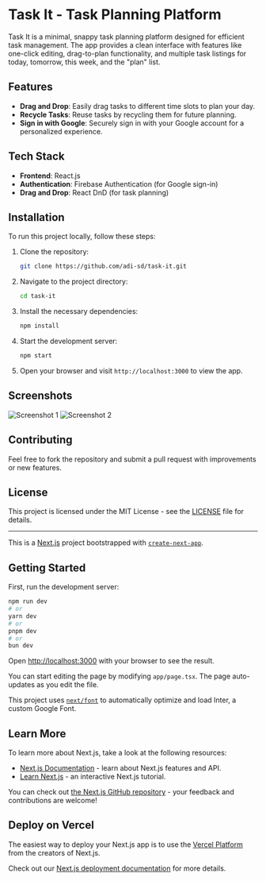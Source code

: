 # Task It - Task Planning Platform

Task It is a minimal, snappy task planning platform designed for efficient task management. The app provides a clean interface with features like one-click editing, drag-to-plan functionality, and multiple task listings for today, tomorrow, this week, and the "plan" list.

## Features
- **Drag and Drop**: Easily drag tasks to different time slots to plan your day.
- **Recycle Tasks**: Reuse tasks by recycling them for future planning.
- **Sign in with Google**: Securely sign in with your Google account for a personalized experience.

## Tech Stack
- **Frontend**: React.js
- **Authentication**: Firebase Authentication (for Google sign-in)
- **Drag and Drop**: React DnD (for task planning)

## Installation

To run this project locally, follow these steps:

1. Clone the repository:
    ```bash
    git clone https://github.com/adi-sd/task-it.git
    ```

2. Navigate to the project directory:
    ```bash
    cd task-it
    ```

3. Install the necessary dependencies:
    ```bash
    npm install
    ```

4. Start the development server:
    ```bash
    npm start
    ```

5. Open your browser and visit `http://localhost:3000` to view the app.

## Screenshots

![Screenshot 1](path/to/screenshot1.png)
![Screenshot 2](path/to/screenshot2.png)

## Contributing

Feel free to fork the repository and submit a pull request with improvements or new features.

## License

This project is licensed under the MIT License - see the [LICENSE](LICENSE) file for details.

---

This is a [Next.js](https://nextjs.org/) project bootstrapped with [`create-next-app`](https://github.com/vercel/next.js/tree/canary/packages/create-next-app).

## Getting Started

First, run the development server:

```bash
npm run dev
# or
yarn dev
# or
pnpm dev
# or
bun dev
```

Open [http://localhost:3000](http://localhost:3000) with your browser to see the result.

You can start editing the page by modifying `app/page.tsx`. The page auto-updates as you edit the file.

This project uses [`next/font`](https://nextjs.org/docs/basic-features/font-optimization) to automatically optimize and load Inter, a custom Google Font.

## Learn More

To learn more about Next.js, take a look at the following resources:

- [Next.js Documentation](https://nextjs.org/docs) - learn about Next.js features and API.
- [Learn Next.js](https://nextjs.org/learn) - an interactive Next.js tutorial.

You can check out [the Next.js GitHub repository](https://github.com/vercel/next.js/) - your feedback and contributions are welcome!

## Deploy on Vercel

The easiest way to deploy your Next.js app is to use the [Vercel Platform](https://vercel.com/new?utm_medium=default-template&filter=next.js&utm_source=create-next-app&utm_campaign=create-next-app-readme) from the creators of Next.js.

Check out our [Next.js deployment documentation](https://nextjs.org/docs/deployment) for more details.

